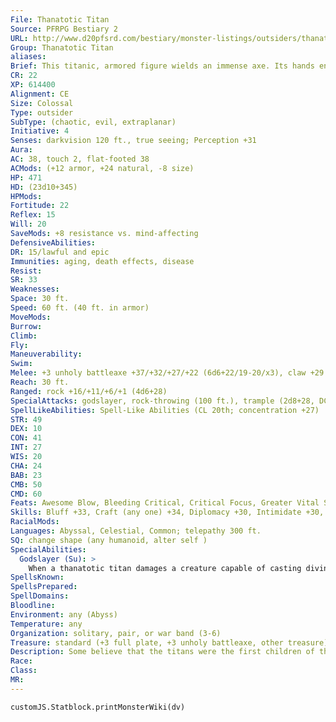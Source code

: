 ```yaml
---
File: Thanatotic Titan
Source: PFRPG Bestiary 2
URL: http://www.d20pfsrd.com/bestiary/monster-listings/outsiders/thanatotic-titan
Group: Thanatotic Titan
aliases: 
Brief: This titanic, armored figure wields an immense axe. Its hands end in claws, and its voice thunders with ruinous power.
CR: 22
XP: 614400
Alignment: CE
Size: Colossal
Type: outsider
SubType: (chaotic, evil, extraplanar)
Initiative: 4
Senses: darkvision 120 ft., true seeing; Perception +31
Aura: 
AC: 38, touch 2, flat-footed 38
ACMods: (+12 armor, +24 natural, -8 size)
HP: 471
HD: (23d10+345)
HPMods: 
Fortitude: 22
Reflex: 15
Will: 20
SaveMods: +8 resistance vs. mind-affecting
DefensiveAbilities: 
DR: 15/lawful and epic
Immunities: aging, death effects, disease
Resist: 
SR: 33
Weaknesses: 
Space: 30 ft.
Speed: 60 ft. (40 ft. in armor)
MoveMods: 
Burrow: 
Climb: 
Fly: 
Maneuverability: 
Swim: 
Melee: +3 unholy battleaxe +37/+32/+27/+22 (6d6+22/19-20/x3), claw +29 (2d8+9) or  2 claws +34 (2d8+19)
Reach: 30 ft.
Ranged: rock +16/+11/+6/+1 (4d6+28)
SpecialAttacks: godslayer, rock-throwing (100 ft.), trample (2d8+28, DC 40)
SpellLikeAbilities: Spell-Like Abilities (CL 20th; concentration +27)  Constant-air walk, mind blank, spell turning, true seeing  At Will-bestow curse (DC 21), break enchantment, divination, greater dispel magic, sending  3/day-disintegrate (DC 23), greater scrying (DC 24), heal, mass suggestion (DC 23)  1/day-greater planar ally, imprisonment (DC 26), meteor swarm (DC 26), true resurrection
STR: 49
DEX: 10
CON: 41
INT: 27
WIS: 20
CHA: 24
BAB: 23
CMB: 50
CMD: 60
Feats: Awesome Blow, Bleeding Critical, Critical Focus, Greater Vital Strike, Improved Bull Rush, Improved Critical (battleaxe), Improved Initiative, Improved Vital Strike, Iron Will, Lightning Reflexes, Power Attack, Vital Strike
Skills: Bluff +33, Craft (any one) +34, Diplomacy +30, Intimidate +30, Knowledge (arcana, history, and planes) +34, Knowledge (religion) +31, Perception +31, Perform (any one) +30 , Sense Motive +31, Spellcraft +34, Stealth +5, Use Magic Device +33
RacialMods: 
Languages: Abyssal, Celestial, Common; telepathy 300 ft.
SQ: change shape (any humanoid, alter self )
SpecialAbilities:
  Godslayer (Su): >
    When a thanatotic titan damages a creature capable of casting divine spells, that creature must make a DC 28 Will save or be unable to cast any divine spells for 1d4 rounds and be shaken. If the save is successful, the creature struck is merely shaken for 1 round. A thanatotic titan's attacks are treated as epic and evil for the purposes of overcoming damage reduction. The save DC is Charisma-based.
SpellsKnown: 
SpellsPrepared: 
SpellDomains: 
Bloodline: 
Environment: any (Abyss)
Temperature: any
Organization: solitary, pair, or war band (3-6)
Treasure: standard (+3 full plate, +3 unholy battleaxe, other treasure)
Description: Some believe that the titans were the first children of the gods-if this myth is true, then the fact that they waged war upon the gods becomes even more tragic. After they were betrayed to the gods by their own kin, the Thanatotic titans were banished into the Abyss. Today, they seethe with jealousy that their Elysian kin are allowed to wander the planes at will, while they can leave their Abyssal realm only by stealth. Now, these powerful outsiders spend much of their time brooding, fighting among themselves, and waging war for control of Abyssal realms against the legions of various demon lords.  Thanatotic titans see themselves as the true icons worthy of worship. Some work to found personal cults among mortals, while others simply wage unending crusades against the minions of the gods.
Race: 
Class: 
MR: 
---
```

```dataviewjs
customJS.Statblock.printMonsterWiki(dv)
```
